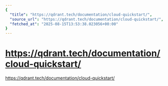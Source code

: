 ```yaml
---
{
  "title": "https://qdrant.tech/documentation/cloud-quickstart/",
  "source_url": "https://qdrant.tech/documentation/cloud-quickstart/",
  "fetched_at": "2025-08-15T13:53:38.023056+00:00"
}
---
```


# https://qdrant.tech/documentation/cloud-quickstart/

https://qdrant.tech/documentation/cloud-quickstart/
